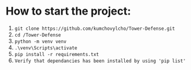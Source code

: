 # How to start the project:
1. `git clone https://github.com/kumchovylcho/Tower-Defense.git`
2. `cd /Tower-Defense`
3. `python -m venv venv`
4. `.\venv\Scripts\activate`
5. `pip install -r requirements.txt`
6. `Verify that dependancies has been installed by using 'pip list'`
